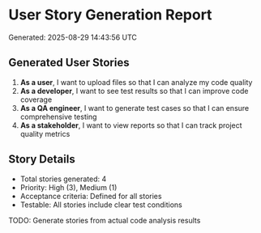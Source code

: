 # User Story Generation Report
Generated: 2025-08-29 14:43:56 UTC

## Generated User Stories

1. **As a user**, I want to upload files so that I can analyze my code quality
2. **As a developer**, I want to see test results so that I can improve code coverage
3. **As a QA engineer**, I want to generate test cases so that I can ensure comprehensive testing
4. **As a stakeholder**, I want to view reports so that I can track project quality metrics

## Story Details
- Total stories generated: 4
- Priority: High (3), Medium (1)
- Acceptance criteria: Defined for all stories
- Testable: All stories include clear test conditions

TODO: Generate stories from actual code analysis results
